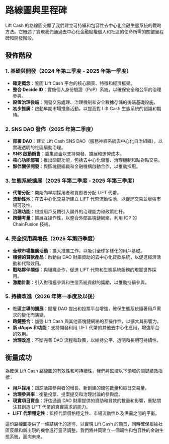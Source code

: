 # 路線圖與里程碑

Lift Cash 的路線圖突顯了我們建立可持續和包容性去中心化金融生態系統的戰略方法。它概述了實現我們通過去中心化金融賦權個人和社區的使命所需的關鍵里程碑和開發階段。

## 發佈階段

### 1. 基礎與開發（2024 年第三季度 - 2025 年第一季度）
- **確定概念**：鞏固 Lift Cash 平台的核心願景、特徵和經濟框架。
- **整合 Decide ID**：實施個人身份驗證（PoP）系統，以確保安全和公平的治理參與。
- **設置治理後端**：開發交易處理、治理機制和安全數據存儲的後端基礎設施。
- **初步推廣**：啟動早期市場推廣活動，以提高對 Lift Cash 生態系統的認識和期待。

### 2. SNS DAO 發佈（2025 年第二季度）
- **部署 DAO**：建立 Lift Cash SNS DAO（服務神經系統去中心化自治組織），以實現透明的社區驅動治理。
- **SNS 啟動銷售**：籌集資金以支持開發、擴展和運營成本。
- **核心功能部署**：推出關鍵功能，包括去中心化儲蓄、治理機制和點對點交易。
- **夥伴關係開發**：與區塊鏈組織和金融機構啟動合作，以推動採用。

### 3. 生態系統擴展（2025 年第二季度 - 2025 年第三季度）
- **代幣分配**：開始向早期採用者和貢獻者分配 LIFT 代幣。
- **流動性池**：在去中心化交易所建立 LIFT 代幣流動性池，以促進交易並增強市場可及性。
- **治理功能**：根據用戶反饋引入額外的治理能力和政策杠杆。
- **跨鏈考量**：擴展互操作性，以整合外部區塊鏈網絡，利用 ICP 的 ChainFusion 技術。

### 4. 完全採用與增長（2025 年第四季度）
- **全球市場推廣活動**：擴大推廣工作，以吸引全球多樣化的用戶基礎。
- **穩健的貸款產品**：啟動由 DAO 財庫資助的去中心化貸款系統，以促進經濟活動和代幣效用。
- **戰略夥伴關係**：與組織合作，促進 LIFT 代幣和生態系統服務的現實世界採用。
- **激勵計劃**：引入對積極參與和生態系統貢獻的獎勵，以推動持續參與。

### 5. 持續改進（2026 年第一季度及以後）
- **社區主導的擴展**：賦權 DAO 提出和投票平台增強，確保生態系統隨著用戶需求的變化而演變。
- **跨鏈整合**：加強 Lift Cash 與其他區塊鏈網絡的互操作性，以擴大其影響力。
- **新 dApps 和功能**：支持開發利用 LIFT 代幣的其他去中心化應用，增強平台的效用。
- **治理改進**：不斷完善 DAO 流程和政策，以維持公平、透明和長期可持續性。

## 衡量成功

為確保 Lift Cash 路線圖的有效性和可持續性，我們將監控以下領域的關鍵績效指標：

- **用戶採用**：跟踪活躍參與者的增長、新創建的錢包數量和每日交易量。
- **治理參與率**：衡量投票、提案提交和治理討論的參與度。
- **現實項目資金**：評估通過 DAO 財庫提供的資助和貸款的數量和影響，重點關注其創造 LIFT 代幣的真實需求的能力。
- **LIFT 代幣穩定性**：監控代幣價格穩定性、市場流動性以及供需之間的平衡。

這份路線圖提供了一條結構化的途徑，以實現 Lift Cash 的願景，同時確保根據社區反饋和新出現的機會進行靈活調整。我們將共同建立一個韌性和包容性的金融生態系統，面向未來。
